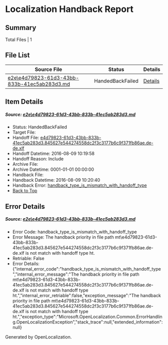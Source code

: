 # <a name='report-top'></a> Localization Handback Report

## Summary
 Total Files | 1

## File List
 Source File | Status | Details 
 ----------- | ------ | ------- 
 [e2e\e4d79823-61d3-43bb-833b-41ec5ab283d3.md](https://github.com/OpenLocalizationTestOrg/oltest/blob/f63acdea63d7c8dce81c23e8cffb34b5c3c574a1/e2e/e4d79823-61d3-43bb-833b-41ec5ab283d3.md) | HandedBackFailed | [Details](#7734d508ac085a8b0d50a64a4f8b75a28c9c58586)

## Item Details
##### <a name='7734d508ac085a8b0d50a64a4f8b75a28c9c58586'></a> Source: [e2e\e4d79823-61d3-43bb-833b-41ec5ab283d3.md](https://github.com/OpenLocalizationTestOrg/oltest/blob/f63acdea63d7c8dce81c23e8cffb34b5c3c574a1/e2e/e4d79823-61d3-43bb-833b-41ec5ab283d3.md)
* Status: HandedBackFailed
* Target File: 
* Handoff File: [e4d79823-61d3-43bb-833b-41ec5ab283d3.845627e544274558dc2f3c3177b6c9f371fb86ae.de-de.xlf](https://github.com/OpenLocalizationTestOrg/olhandoff-e2e/blob/23f4c2e7f682bbfae15b3cf066fcadf7a77df1ef/ol-handoff/OpenLocalizationTestOrg/ol-test-dede/ci/ht/e4d79823-61d3-43bb-833b-41ec5ab283d3.845627e544274558dc2f3c3177b6c9f371fb86ae.de-de.xlf)
* Handoff Datetime: 2016-08-09 10:19:58
* Handoff Reason: Include
* Archive File: 
* Archive Datetime: 0001-01-01 00:00:00
* Handback File: 
* Handback Datetime: 2016-08-09 10:20:40
* Handback Error: [handback_type_is_mismatch_with_handoff_type](#7734d508ac085a8b0d50a64a4f8b75a28c9c58586handback_type_is_mismatch_with_handoff_type)
* [Back to Top](#report-top)


## Error Details
##### <a name='7734d508ac085a8b0d50a64a4f8b75a28c9c58586handback_type_is_mismatch_with_handoff_type'></a> Source: [e2e\e4d79823-61d3-43bb-833b-41ec5ab283d3.md](#7734d508ac085a8b0d50a64a4f8b75a28c9c58586)
* Error Code: handback_type_is_mismatch_with_handoff_type
* Error Message: The handback priority in file path mt\e4d79823-61d3-43bb-833b-41ec5ab283d3.845627e544274558dc2f3c3177b6c9f371fb86ae.de-de.xlf is not match with handoff type ht.
* Retriable: False
* Error Details: {"internal_error_code":"handback_type_is_mismatch_with_handoff_type","internal_error_message":"The handback priority in file path mt\\e4d79823-61d3-43bb-833b-41ec5ab283d3.845627e544274558dc2f3c3177b6c9f371fb86ae.de-de.xlf is not match with handoff type ht.","internal_error_retriable":false,"exception_message":"The handback priority in file path mt\\e4d79823-61d3-43bb-833b-41ec5ab283d3.845627e544274558dc2f3c3177b6c9f371fb86ae.de-de.xlf is not match with handoff type ht.","exception_type":"Microsoft.OpenLocalization.Common.ErrorHandling.OpenLocalizationException","stack_trace":null,"extended_information":null}


Generated by OpenLocalization.
